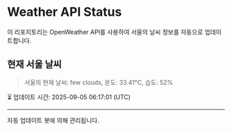 
# Weather API Status

이 리포지토리는 OpenWeather API를 사용하여 서울의 날씨 정보를 자동으로 업데이트합니다.

## 현재 서울 날씨
> 서울의 현재 날씨: few clouds, 온도: 33.41°C, 습도: 52%

⏳ 업데이트 시간: 2025-09-05 06:17:01 (UTC)

---
자동 업데이트 봇에 의해 관리됩니다.
